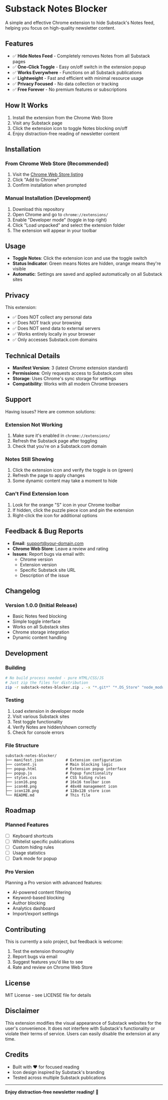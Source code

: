 # Substack Notes Blocker

A simple and effective Chrome extension to hide Substack's Notes feed, helping you focus on high-quality newsletter content.

## Features

- ✅ **Hide Notes Feed** - Completely removes Notes from all Substack pages
- ✅ **One-Click Toggle** - Easy on/off switch in the extension popup
- ✅ **Works Everywhere** - Functions on all Substack publications
- ✅ **Lightweight** - Fast and efficient with minimal resource usage
- ✅ **Privacy Focused** - No data collection or tracking
- ✅ **Free Forever** - No premium features or subscriptions

## How It Works

1. Install the extension from the Chrome Web Store
2. Visit any Substack page
3. Click the extension icon to toggle Notes blocking on/off
4. Enjoy distraction-free reading of newsletter content

## Installation

### From Chrome Web Store (Recommended)
1. Visit the [Chrome Web Store listing](https://chrome.google.com/webstore/detail/substack-notes-blocker/YOUR_EXTENSION_ID)
2. Click "Add to Chrome"
3. Confirm installation when prompted

### Manual Installation (Development)
1. Download this repository
2. Open Chrome and go to `chrome://extensions/`
3. Enable "Developer mode" (toggle in top right)
4. Click "Load unpacked" and select the extension folder
5. The extension will appear in your toolbar

## Usage

- **Toggle Notes**: Click the extension icon and use the toggle switch
- **Status Indicator**: Green means Notes are hidden, orange means they're visible
- **Automatic**: Settings are saved and applied automatically on all Substack sites

## Privacy

This extension:
- ✅ Does NOT collect any personal data
- ✅ Does NOT track your browsing
- ✅ Does NOT send data to external servers
- ✅ Works entirely locally in your browser
- ✅ Only accesses Substack.com domains

## Technical Details

- **Manifest Version**: 3 (latest Chrome extension standard)
- **Permissions**: Only requests access to Substack.com sites
- **Storage**: Uses Chrome's sync storage for settings
- **Compatibility**: Works with all modern Chrome browsers

## Support

Having issues? Here are common solutions:

### Extension Not Working
1. Make sure it's enabled in `chrome://extensions/`
2. Refresh the Substack page after toggling
3. Check that you're on a Substack.com domain

### Notes Still Showing
1. Click the extension icon and verify the toggle is on (green)
2. Refresh the page to apply changes
3. Some dynamic content may take a moment to hide

### Can't Find Extension Icon
1. Look for the orange "S" icon in your Chrome toolbar
2. If hidden, click the puzzle piece icon and pin the extension
3. Right-click the icon for additional options

## Feedback & Bug Reports

- **Email**: support@your-domain.com
- **Chrome Web Store**: Leave a review and rating
- **Issues**: Report bugs via email with:
  - Chrome version
  - Extension version
  - Specific Substack site URL
  - Description of the issue

## Changelog

### Version 1.0.0 (Initial Release)
- Basic Notes feed blocking
- Simple toggle interface
- Works on all Substack sites
- Chrome storage integration
- Dynamic content handling

## Development

### Building
```bash
# No build process needed - pure HTML/CSS/JS
# Just zip the files for distribution
zip -r substack-notes-blocker.zip . -x "*.git*" "*.DS_Store" "node_modules/*"
```

### Testing
1. Load extension in developer mode
2. Visit various Substack sites
3. Test toggle functionality
4. Verify Notes are hidden/shown correctly
5. Check for console errors

### File Structure
```
substack-notes-blocker/
├── manifest.json          # Extension configuration
├── content.js             # Main blocking logic
├── popup.html             # Extension popup interface
├── popup.js               # Popup functionality
├── styles.css             # CSS hiding rules
├── icon16.png             # 16x16 toolbar icon
├── icon48.png             # 48x48 management icon
├── icon128.png            # 128x128 store icon
└── README.md              # This file
```

## Roadmap

### Planned Features
- [ ] Keyboard shortcuts
- [ ] Whitelist specific publications
- [ ] Custom hiding rules
- [ ] Usage statistics
- [ ] Dark mode for popup

### Pro Version
Planning a Pro version with advanced features:
- AI-powered content filtering
- Keyword-based blocking
- Author blocking
- Analytics dashboard
- Import/export settings

## Contributing

This is currently a solo project, but feedback is welcome:
1. Test the extension thoroughly
2. Report bugs via email
3. Suggest features you'd like to see
4. Rate and review on Chrome Web Store

## License

MIT License - see LICENSE file for details

## Disclaimer

This extension modifies the visual appearance of Substack websites for the user's convenience. It does not interfere with Substack's functionality or violate their terms of service. Users can easily disable the extension at any time.

## Credits

- Built with ❤️ for focused reading
- Icon design inspired by Substack's branding
- Tested across multiple Substack publications

---

**Enjoy distraction-free newsletter reading!** 📖